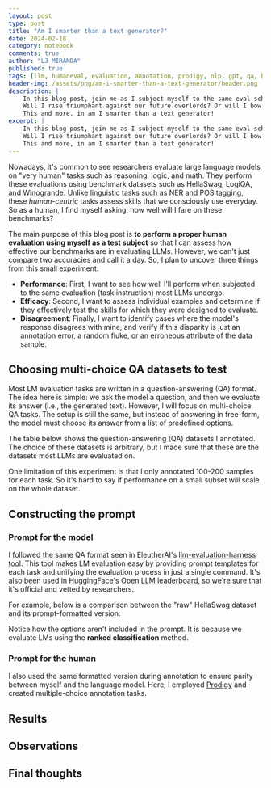 ```yaml
---
layout: post
type: post
title: "Am I smarter than a text generator?"
date: 2024-02-18
category: notebook
comments: true
author: "LJ MIRANDA"
published: true
tags: [llm, humaneval, evaluation, annotation, prodigy, nlp, gpt, qa, hellaswag, winogrande, ranked classification]
header-img: /assets/png/am-i-smarter-than-a-text-generator/header.png
description: |
    In this blog post, join me as I subject myself to the same eval schemes large language models undergo.
    Will I rise triumphant against our future overlords? Or will I bow down to their supreme intelligence?
    This and more, in am I smarter than a text generator!
excerpt: |
    In this blog post, join me as I subject myself to the same eval schemes large language models undergo.
    Will I rise triumphant against our future overlords? Or will I bow down to their supreme intelligence?
    This and more, in am I smarter than a text generator!
---
```


<span class="firstcharacter">N</span>owadays, it's common to see researchers evaluate large language models on "very human" tasks such as reasoning, logic, and math.
They perform these evaluations using benchmark datasets such as HellaSwag, LogiQA, and Winogrande.
Unlike linguistic tasks such as NER and POS tagging, these *human-centric* tasks assess skills that we consciously use everyday. So as a human, I find myself asking: how well will I fare on these benchmarks?

The main purpose of this blog post is **to perform a proper human evaluation using myself as a test subject** 
so that I can assess how effective our benchmarks are in evaluating LLMs.
However, we can't just compare two accuracies and call it a day.
So, I plan to uncover three things from this small experiment: 

- **Performance**: First, I want to see how well I'll perform when subjected to the same evaluation (task instruction) most LLMs undergo. 
- **Efficacy**: Second, I want to assess individual examples and determine if they effectively test the skills for which they were designed to evaluate.
- **Disagreement**: Finally, I want to identify cases where the model's response disagrees with mine, and verify if this disparity is just an annotation error, a random fluke, or an erroneous attribute of the data sample.

## Choosing multi-choice QA datasets to test

Most LM evaluation tasks are written in a question-answering (QA) format.
The idea here is simple: we ask the model a question, and then we evaluate its answer (i.e., the generated text).
However, I will focus on multi-choice QA tasks.
The setup is still the same, but instead of answering in free-form, the model must choose its answer from a list of predefined options.

The table below shows the question-answering (QA) datasets I annotated.
The choice of these datasets is arbitrary, but I made sure that these are the datasets most LLMs are evaluated on.
<!-- insert table-->

One limitation of this experiment is that I only annotated 100-200 samples for each task.
So it's hard to say if performance on a small subset will scale on the whole dataset.

## Constructing the prompt

### Prompt for the model

I followed the same QA format seen in EleutherAI's [llm-evaluation-harness tool](https://github.com/EleutherAI/lm-evaluation-harness).
This tool makes LM evaluation easy by providing prompt templates for each task and unifying the evaluation process in just a single command.
It's also been used in HuggingFace's [Open LLM leaderboard](https://huggingface.co/spaces/HuggingFaceH4/open_llm_leaderboard), so we're sure that it's official and vetted by researchers.

For example, below is a comparison between the "raw" HellaSwag dataset and its prompt-formatted version:

Notice how the options aren't included in the prompt.
It is because we evaluate LMs using the **ranked classification** method.
<!--explain-->


### Prompt for the human

I also used the same formatted version during annotation to ensure parity between myself and the language model.
Here, I employed [Prodigy](https://prodigy.ai) and created multiple-choice annotation tasks.


## Results

<!--ranked classification -->

## Observations 

<!-- ### HellaSwag

### PIQA

### Winogrande


### LogiQA

### TruthfulQA -->

## Final thoughts
